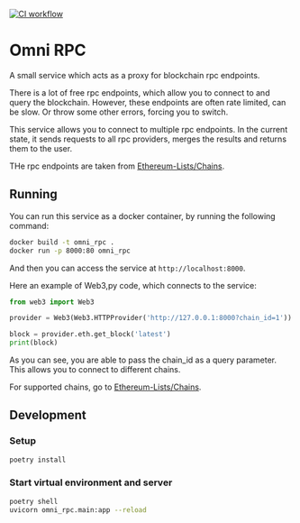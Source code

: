 [![CI workflow](https://github.com/jacekv/omni-rpc/actions/workflows/python-ci.yml/badge.svg)](https://github.com/jacekv/omni-rpc/actions/workflows/python-ci.yml)

# Omni RPC

A small service which acts as a proxy for blockchain rpc endpoints.

There is a lot of free rpc endpoints, which allow you to connect to and query
the blockchain. However, these endpoints are often rate limited, can be slow. Or
throw some other errors, forcing you to switch.

This service allows you to connect to multiple rpc endpoints. In the current
state, it sends requests to all rpc providers, merges the results and returns
them to the user.

THe rpc endpoints are taken from [Ethereum-Lists/Chains](https://github.com/ethereum-lists/chains).

## Running

You can run this service as a docker container, by running the following command:

```bash
docker build -t omni_rpc .
docker run -p 8000:80 omni_rpc
```
And then you can access the service at `http://localhost:8000`.

Here an example of Web3,py code, which connects to the service:

```python
from web3 import Web3

provider = Web3(Web3.HTTPProvider('http://127.0.0.1:8000?chain_id=1'))

block = provider.eth.get_block('latest')
print(block)
```

As you can see, you are able to pass the chain_id as a query parameter. This
allows you to connect to different chains.

For supported chains, go to [Ethereum-Lists/Chains](https://github.com/ethereum-lists/chains).

## Development

### Setup

```bash
poetry install
```

### Start virtual environment and server

```bash
poetry shell
uvicorn omni_rpc.main:app --reload
```
